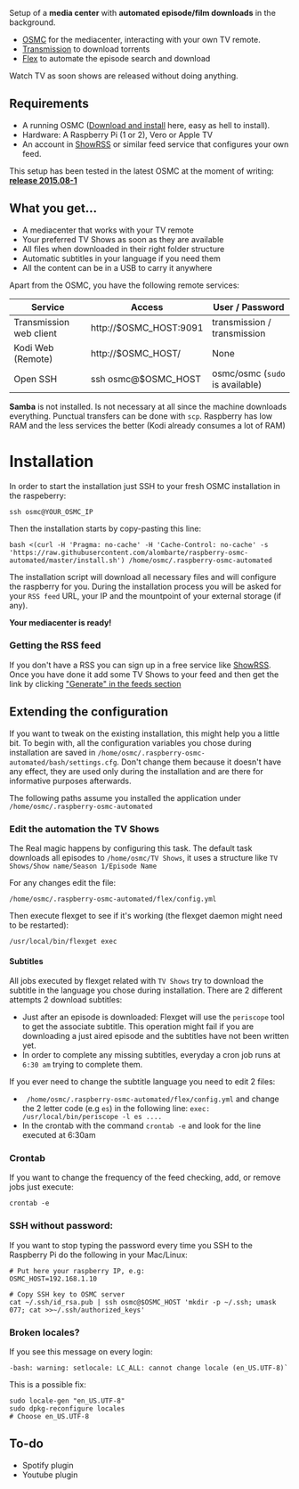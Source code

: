 Setup of a **media center**  with **automated episode/film downloads** in the background.

- [OSMC](https://osmc.tv/) for the mediacenter, interacting with your own TV remote.
- [Transmission](http://www.transmissionbt.com/) to download torrents
- [Flex](http://flexget.com/) to automate the episode search and download

Watch TV as soon shows are released without doing anything.


## Requirements
- A running OSMC ([Download and install](https://osmc.tv/download/) here, easy as hell to install).
- Hardware: A Raspberry Pi (1 or 2), Vero or Apple TV
- An account in [ShowRSS](https://showrss.info/) or similar feed service that configures your own feed.
 
This setup has been tested in the latest OSMC at the moment of writing: [**release 2015.08-1**](https://osmc.tv/download/images/)

## What you get...
- A mediacenter that works with your TV remote
- Your preferred TV Shows as soon as they are available
- All files when downloaded in their right folder structure
- Automatic subtitles in your language if you need them
- All the content can be in a USB to carry it anywhere

Apart from the OSMC, you have the following remote services:

Service  | Access  | User / Password
-------- | ---- | -----------
Transmission web client | http://$OSMC_HOST:9091 | transmission / transmission
Kodi Web (Remote) | http://$OSMC_HOST/ | None
Open SSH | ssh osmc@$OSMC_HOST |  osmc/osmc (`sudo` is available)

**Samba** is not installed. Is not necessary at all since the machine downloads everything. Punctual transfers can be done with `scp`. Raspberry has low RAM and the less services the better (Kodi already consumes a lot of RAM)

	
# Installation
In order to start the installation just SSH to your fresh OSMC installation in the raspeberry:

	ssh osmc@YOUR_OSMC_IP

Then the installation starts by copy-pasting this line:

	bash <(curl -H 'Pragma: no-cache' -H 'Cache-Control: no-cache' -s 'https://raw.githubusercontent.com/alombarte/raspberry-osmc-automated/master/install.sh') /home/osmc/.raspberry-osmc-automated
		
The installation script will download all necessary files and will configure the raspberry for you. During the installation process you will be asked for your `RSS feed` URL, your IP and the mountpoint of your external storage (if any).

**Your mediacenter is ready!**

### Getting the RSS feed
If you don't have a RSS you can sign up in a free service like [ShowRSS](http://showrss.info). Once you have done it add some TV Shows to your feed and then get the link by clicking ["Generate" in the feeds section](https://showrss.info/?cs=feeds) 


## Extending the configuration
If you want to tweak on the existing installation, this might help you a little bit. To begin with, all the configuration variables you chose during installation are saved in `/home/osmc/.raspberry-osmc-automated/bash/settings.cfg`. Don't change them because it doesn't have any effect, they are used only during the installation and are there for informative purposes afterwards.

The following paths assume you installed the application under `/home/osmc/.raspberry-osmc-automated`
### Edit the automation the TV Shows
The Real magic happens by configuring this task. The default task downloads all episodes to `/home/osmc/TV Shows`, it uses a structure like `TV Shows/Show name/Season 1/Episode Name`

For any changes edit the file:

	/home/osmc/.raspberry-osmc-automated/flex/config.yml
	
Then execute flexget to see if it's working (the flexget daemon might need to be restarted):

	/usr/local/bin/flexget exec
	
#### Subtitles
All jobs executed by flexget related with `TV Shows` try to download the subtitle in the language you chose during installation. There are 2 different attempts 2 download subtitles:

- Just after an episode is downloaded: Flexget will use the `periscope` tool to get the associate subtitle. This operation might fail if you are downloading a just aired episode and the subtitles have not been written yet.
- In order to complete any missing subtitles, everyday a cron job runs at `6:30 am` trying to complete them.

If you ever need to change the subtitle language you need to edit 2 files:

- `	/home/osmc/.raspberry-osmc-automated/flex/config.yml` and change the 2 letter code (e.g `es`) in the following line: `exec:  /usr/local/bin/periscope -l es ....`
- In the crontab with the command `crontab -e` and look for the line executed at 6:30am

### Crontab
If you want to change the frequency of the feed checking, add, or remove jobs just execute:

	crontab -e

### SSH without password:
If you want to stop typing the password every time you SSH to the Raspberry Pi do the following in your Mac/Linux:

	# Put here your raspberry IP, e.g:
	OSMC_HOST=192.168.1.10
	
	# Copy SSH key to OSMC server
	cat ~/.ssh/id_rsa.pub | ssh osmc@$OSMC_HOST 'mkdir -p ~/.ssh; umask 077; cat >>~/.ssh/authorized_keys'


### Broken locales?
If you see this message on every login:

	-bash: warning: setlocale: LC_ALL: cannot change locale (en_US.UTF-8)`
   
This is a possible fix:

    sudo locale-gen "en_US.UTF-8"
    sudo dpkg-reconfigure locales
    # Choose en_US.UTF-8

## To-do
- Spotify plugin
- Youtube plugin

